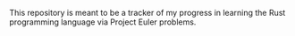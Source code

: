 This repository is meant to be a tracker of my progress in learning the Rust programming language via Project Euler problems.
